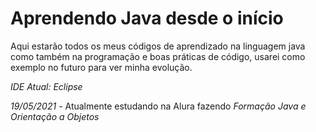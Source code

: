 # Aprendendo Java desde o início

Aqui estarão todos os meus códigos de aprendizado na linguagem java como também na programação e boas práticas de código, usarei como exemplo no futuro para ver minha evolução.

*IDE Atual: Eclipse*


*19/05/2021* - Atualmente estudando na Alura fazendo *Formação Java e Orientação a Objetos*
